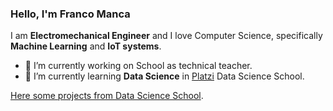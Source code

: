 ### Hello, I'm Franco Manca

I am **Electromechanical Engineer** and I love Computer Science, specifically **Machine Learning** and **IoT systems**.

- 🔭 I’m currently working on School as technical teacher.  
- 🌱 I’m currently learning **Data Science** in [Platzi](https://github.com/platzi) Data Science School. 
 
 [Here some projects from Data Science School](https://github.com/francomanca93/escuela-datascience). 

<!--
**francomanca93/francomanca93** is a ✨ _special_ ✨ repository because its `README.md` (this file) appears on your GitHub profile.

Here are some ideas to get you started:

- 🔭 I’m currently working on ...
- 🌱 I’m currently learning ...
- 👯 I’m looking to collaborate on ...
- 🤔 I’m looking for help with ...
- 💬 Ask me about ...
- 📫 How to reach me: ...
- 😄 Pronouns: ...
- ⚡ Fun fact: ...
-->
